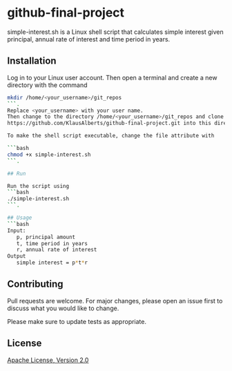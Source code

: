 # github-final-project

simple-interest.sh is a Linux shell script that calculates simple interest given principal,
annual rate of interest and time period in years.

## Installation

Log in to your Linux user account. Then open a terminal and create a new directory with the 
command 
```bash 
mkdir /home/<your_username>/git_repos
```.
Replace <your_username> with your user name.
Then change to the directory /home/<your_username>/git_repos and clone the repository 
https://github.com/KlausAlberts/github-final-project.git into this directory.

To make the shell script executable, change the file attribute with

```bash
chmod +x simple-interest.sh
```.

## Run

Run the script using 
```bash 
./simple-interest.sh
```.

## Usage
```bash
Input:
   p, principal amount
   t, time period in years
   r, annual rate of interest
Output
   simple interest = p*t*r
```
## Contributing   

Pull requests are welcome. For major changes, please open an issue first
to discuss what you would like to change.

Please make sure to update tests as appropriate.

## License

[Apache License, Version 2.0](https://www.apache.org/licenses/LICENSE-2.0)
